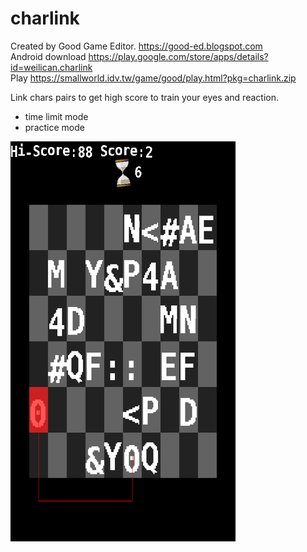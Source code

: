 # charlink

Created by Good Game Editor. https://good-ed.blogspot.com <br/>
Android download https://play.google.com/store/apps/details?id=weilican.charlink <br/>
Play https://smallworld.idv.tw/game/good/play.html?pkg=charlink.zip

Link chars pairs to get high score to train your eyes and reaction.

* time limit mode
* practice mode

![image](Screenshot_2016-06-19-11-17-19.png)
